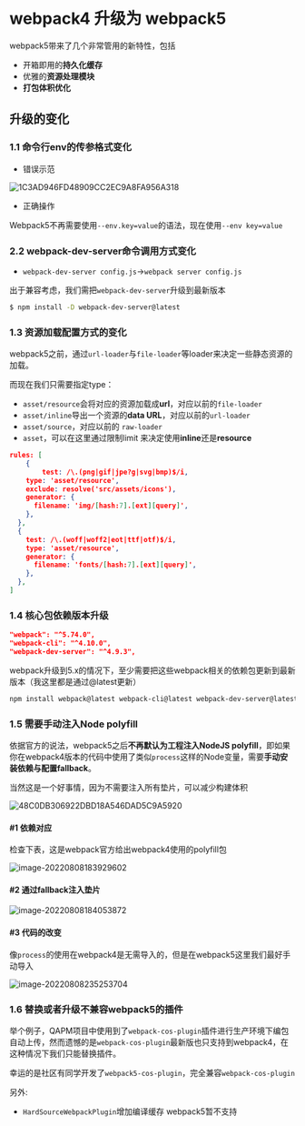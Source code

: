 # webpack4 升级为 webpack5

webpack5带来了几个非常管用的新特性，包括

- 开箱即用的**持久化缓存**
- 优雅的**资源处理模块**
- **打包体积优化**

## 升级的变化

### 1.1 命令行env的传参格式变化

- 错误示范

![1C3AD946FD48909CC2EC9A8FA956A318](https://p3-juejin.byteimg.com/tos-cn-i-k3u1fbpfcp/a6653225a9ed4340825e955f227c15ec~tplv-k3u1fbpfcp-zoom-in-crop-mark:3024:0:0:0.awebp)    

- 正确操作

Webpack5不再需要使用`--env.key=value`的语法，现在使用`--env key=value`

### 2.2 webpack-dev-server命令调用方式变化

- `webpack-dev-server config.js`->`webpack server config.js`

出于兼容考虑，我们需把`webpack-dev-server`升级到最新版本

```bash
$ npm install -D webpack-dev-server@latest
```

### 1.3 资源加载配置方式的变化

webpack5之前，通过`url-loader`与`file-loader`等loader来决定一些静态资源的加载。

而现在我们只需要指定type：

- `asset/resource`会将对应的资源加载成**url**，对应以前的`file-loader`
- `asset/inline`导出一个资源的**data URL**，对应以前的`url-loader`
- `asset/source`，对应以前的 `raw-loader`
- `asset`，可以在这里通过限制limit 来决定使用**inline**还是**resource**

```json
rules: [
	{
		test: /\.(png|gif|jpe?g|svg|bmp)$/i,
    type: 'asset/resource',
    exclude: resolve('src/assets/icons'),
    generator: {
      filename: 'img/[hash:7].[ext][query]',
    },
  },
  {
    test: /\.(woff|woff2|eot|ttf|otf)$/i,
    type: 'asset/resource',
    generator: {
      filename: 'fonts/[hash:7].[ext][query]',
    },
  },
]
```

### 1.4 核心包依赖版本升级

```json
"webpack": "^5.74.0",
"webpack-cli": "^4.10.0",
"webpack-dev-server": "^4.9.3",
```

webpack升级到5.x的情况下，至少需要把这些webpack相关的依赖包更新到最新版本（我这里都是通过@latest更新）

```bash
npm install webpack@latest webpack-cli@latest webpack-dev-server@latest
```

### 1.5 需要手动注入Node polyfill

依据官方的说法，webpack5之后**不再默认为工程注入NodeJS polyfill**，即如果你在webpack4版本的代码中使用了类似`process`这样的Node变量，需要**手动安装依赖与配置fallback**。

当然这是一个好事情，因为不需要注入所有垫片，可以减少构建体积

![48C0DB306922DBD18A546DAD5C9A5920](https://p3-juejin.byteimg.com/tos-cn-i-k3u1fbpfcp/ddba1c5a8b354216aacf5c2c808a3e24~tplv-k3u1fbpfcp-zoom-in-crop-mark:3024:0:0:0.awebp)

#### #1 依赖对应

检查下表，这是webpack官方给出webpack4使用的polyfill包

![image-20220808183929602](https://p3-juejin.byteimg.com/tos-cn-i-k3u1fbpfcp/986dff24ea0941c4a99fb0aeb9c1436a~tplv-k3u1fbpfcp-zoom-in-crop-mark:3024:0:0:0.awebp)

#### #2 通过fallback注入垫片

![image-20220808184053872](https://p3-juejin.byteimg.com/tos-cn-i-k3u1fbpfcp/26f68accac5c46f6a721b48370eef52a~tplv-k3u1fbpfcp-zoom-in-crop-mark:3024:0:0:0.awebp)

#### #3 代码的改变

像`process`的使用在webpack4是无需导入的，但是在webpack5这里我们最好手动导入

![image-20220808235253704](https://p3-juejin.byteimg.com/tos-cn-i-k3u1fbpfcp/40e6c511bc2d4becafb7e91acb256c73~tplv-k3u1fbpfcp-zoom-in-crop-mark:3024:0:0:0.awebp)

### 1.6 替换或者升级不兼容webpack5的插件

举个例子，QAPM项目中使用到了`webpack-cos-plugin`插件进行生产环境下编包自动上传，然而遗憾的是`webpack-cos-plugin`最新版也只支持到webpack4，在这种情况下我们只能替换插件。

幸运的是社区有同学开发了`webpack5-cos-plugin`，完全兼容`webpack-cos-plugin`

另外:

- `HardSourceWebpackPlugin`增加编译缓存 webpack5暂不支持